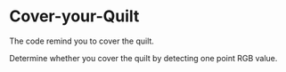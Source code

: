 # Cover-your-Quilt
The code remind you to cover the quilt.

Determine whether you cover the quilt by detecting one point RGB value.
